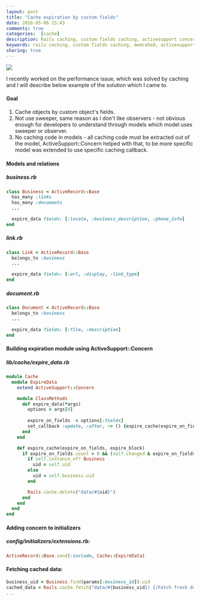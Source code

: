 ```yaml
---
layout: post
title: "Cache expiration by custom fields"
date: 2016-05-06 15:43
comments: true
categories:  [cache]
description: Rails caching, custom fields caching, activesupport concerns
keywords: rails caching, custom fields caching, memcahed, activesupport concerns
sharing: true
---
```


<img src="{{ root_url }}/images/memcached.png"/> 

I recently worked on the performance issue, which was solved by caching and I will describe below example of the solution which I came to.

#### Goal
1. Cache objects by custom object's fields.
2. Not use sweeper, same reason as I don't like observers - not obvious enough for developers to understand through models which model uses sweeper or observer.
3. No caching code in models - all caching code must be extracted out of the model, ActiveSupport::Concern helped with that, to be more specific model was extended to use specific caching callback.

<!-- more -->
#### Models and relations

##### business.rb
``` ruby 
class Business < ActiveRecord::Base
  has_many :links
  has_many :documents
  ...

  expire_data fields: [:locale, :business_description, :phone_info]
end
``` 

##### link.rb
``` ruby 
class Link < ActiveRecord::Base
  belongs_to :business
  ...

  expire_data fields: [:url, :display, :link_type]
end
``` 

##### document.rb
``` ruby 
class Document < ActiveRecord::Base
  belongs_to :business
  ...

  expire_data fields: [:file, :description]
end
``` 
  
#### Building expiration module using ActiveSupport::Concern
##### lib/cache/expire_data.rb
``` ruby 
module Cache
  module ExpireData
    extend ActiveSupport::Concern

    module ClassMethods
      def expire_data(*args)
        options = args[0]
        
        expire_on_fields  = options[:fields]
        set_callback :update, :after, -> () {expire_cache(expire_on_fields, expire_block)}
      end
    end

    def expire_cache(expire_on_fields, expire_block)
      if expire_on_fields.count > 0 && (self.changed & expire_on_fields.collect { |f| f.to_s }).any?
        if self.instance_of? Business
          uid = self.uid
        else
          uid = self.business.uid
        end

        Rails.cache.delete("data/#{uid}")
      end
    end
  end
end
``` 

#### Adding concern to initializers
##### config/initializers/extensions.rb:
``` ruby 
ActiveRecord::Base.send(:include, Cache::ExpireData)
``` 

#### Fetching cached data:
``` ruby 
business_uid = Business.find(params[:business_id]).uid
cached_data = Rails.cache.fetch("data/#{business_uid}) {/Fetch fresh data if cache is expired/}
...
``` 